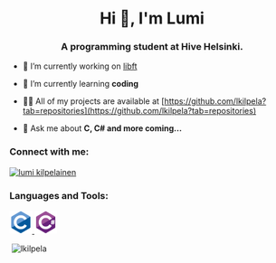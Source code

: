 <h1 align="center">Hi 👋, I'm Lumi</h1>
<h3 align="center">A programming student at Hive Helsinki.</h3>

- 🔭 I’m currently working on [libft](https://github.com/lkilpela/libft)

- 🌱 I’m currently learning **coding**

- 👨‍💻 All of my projects are available at [https://github.com/lkilpela?tab=repositories](https://github.com/lkilpela?tab=repositories)

- 💬 Ask me about **C, C# and more coming...**

<h3 align="left">Connect with me:</h3>
<p align="left">
<a href="https://linkedin.com/in/lumi kilpelainen" target="blank"><img align="center" src="https://raw.githubusercontent.com/rahuldkjain/github-profile-readme-generator/master/src/images/icons/Social/linked-in-alt.svg" alt="lumi kilpelainen" height="30" width="40" /></a>
</p>

<h3 align="left">Languages and Tools:</h3>
<p align="left"> <a href="https://www.cprogramming.com/" target="_blank" rel="noreferrer"> <img src="https://raw.githubusercontent.com/devicons/devicon/master/icons/c/c-original.svg" alt="c" width="40" height="40"/> </a> <a href="https://www.w3schools.com/cs/" target="_blank" rel="noreferrer"> <img src="https://raw.githubusercontent.com/devicons/devicon/master/icons/csharp/csharp-original.svg" alt="csharp" width="40" height="40"/> </a> </p>

<p>&nbsp;<img align="center" src="https://github-readme-stats.vercel.app/api?username=lkilpela&show_icons=true&locale=en" alt="lkilpela" /></p>
